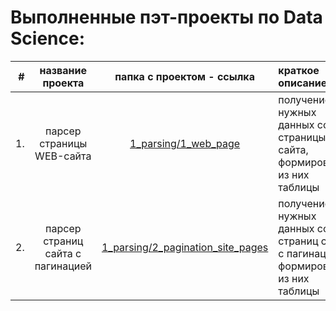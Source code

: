 # Выполненные пэт-проекты по Data Science:

| # | название проекта | папка с проектом - ссылка  | краткое описание | прменённые инструменты |
| ---: | :--------------: | :------------: | :---------------------- | :---------------------- |
| 1. | парсер страницы WEB-сайта | [1_parsing/1_web_page](1_parsing/1_web_page/) | получение нужных данных со страницы сайта, формирование из них таблицы | библиотеки requests, bs4, pandas |
| 2. | парсер страниц сайта с пагинацией | [1_parsing/2_pagination_site_pages](1_parsing/2_pagination_site_pages/) | получение нужных данных со страниц сайта с пагинацией, формирование из них таблицы | библиотеки requests, bs4, pandas |